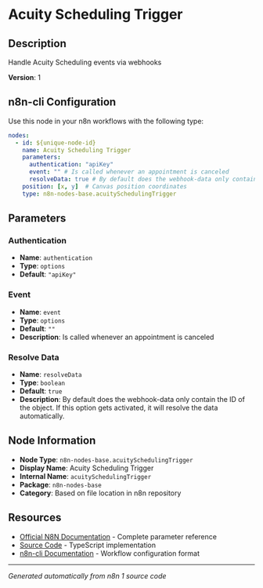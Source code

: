 # Acuity Scheduling Trigger

## Description

Handle Acuity Scheduling events via webhooks

**Version**: 1

## n8n-cli Configuration

Use this node in your n8n workflows with the following type:

```yaml
nodes:
  - id: ${unique-node-id}
    name: Acuity Scheduling Trigger
    parameters:
      authentication: "apiKey"
      event: "" # Is called whenever an appointment is canceled
      resolveData: true # By default does the webhook-data only contain the ID of the object. If this option gets activated, it will resolve the data automatically.
    position: [x, y]  # Canvas position coordinates
    type: n8n-nodes-base.acuitySchedulingTrigger
```

## Parameters

### Authentication

- **Name**: `authentication`
- **Type**: `options`
- **Default**: `"apiKey"`

### Event

- **Name**: `event`
- **Type**: `options`
- **Default**: `""`
- **Description**: Is called whenever an appointment is canceled

### Resolve Data

- **Name**: `resolveData`
- **Type**: `boolean`
- **Default**: `true`
- **Description**: By default does the webhook-data only contain the ID of the object. If this option gets activated, it will resolve the data automatically.


## Node Information

- **Node Type**: `n8n-nodes-base.acuitySchedulingTrigger`
- **Display Name**: Acuity Scheduling Trigger
- **Internal Name**: `acuitySchedulingTrigger`
- **Package**: `n8n-nodes-base`
- **Category**: Based on file location in n8n repository

## Resources

- [Official N8N Documentation](https://docs.n8n.io/integrations/builtin/app-nodes/n8n-nodes-base.acuityschedulingtrigger/) - Complete parameter reference
- [Source Code](https://github.com/n8n-io/n8n/blob/master/packages/nodes-base/nodes/AcuityScheduling/AcuitySchedulingTrigger.node.ts) - TypeScript implementation
- [n8n-cli Documentation](https://github.com/edenreich/n8n-cli) - Workflow configuration format

---
*Generated automatically from n8n 1 source code*
